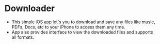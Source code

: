 # Downloader
- This simple iOS app let's you to download and save any files like music, PDFs, Docs, etc to your iPhone to access them any time.
- App also provides interface to view the downloaded files and supports all formats.
